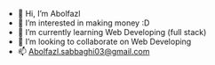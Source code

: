 - 👋 Hi, I’m Abolfazl
- 👀 I’m interested in making money :D
- 🌱 I’m currently learning Web Developing (full stack)
- 💞️ I’m looking to collaborate on Web Developing
- 📫 Abolfazl.sabbaghi03@gmail.com

<!---
Abolfazl-SA/Abolfazl-SA is a ✨ special ✨ repository because its `README.md` (this file) appears on your GitHub profile.
You can click the Preview link to take a look at your changes.
--->
